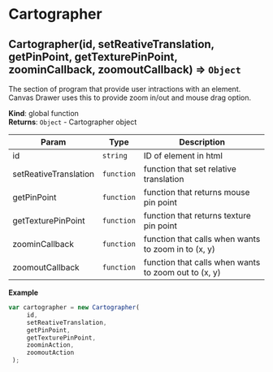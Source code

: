 # Cartographer

<a name="Cartographer"></a>

## Cartographer(id, setReativeTranslation, getPinPoint, getTexturePinPoint, zoominCallback, zoomoutCallback) ⇒ <code>Object</code>
The section of program that provide user intractions with an element.Canvas Drawer uses this to provide zoom in/out and mouse drag option.

**Kind**: global function  
**Returns**: <code>Object</code> - Cartographer object  

| Param | Type | Description |
| --- | --- | --- |
| id | <code>string</code> | ID of element in html |
| setReativeTranslation | <code>function</code> | function that set relative translation |
| getPinPoint | <code>function</code> | function that returns mouse pin point |
| getTexturePinPoint | <code>function</code> | function that returns texture pin point |
| zoominCallback | <code>function</code> | function that calls when wants to zoom in to (x, y) |
| zoomoutCallback | <code>function</code> | function that calls when wants to zoom out to (x, y) |

**Example**  
```js
var cartographer = new Cartographer(     id,      setReativeTranslation,      getPinPoint,      getTexturePinPoint,      zoominAction,      zoomoutAction );
```


